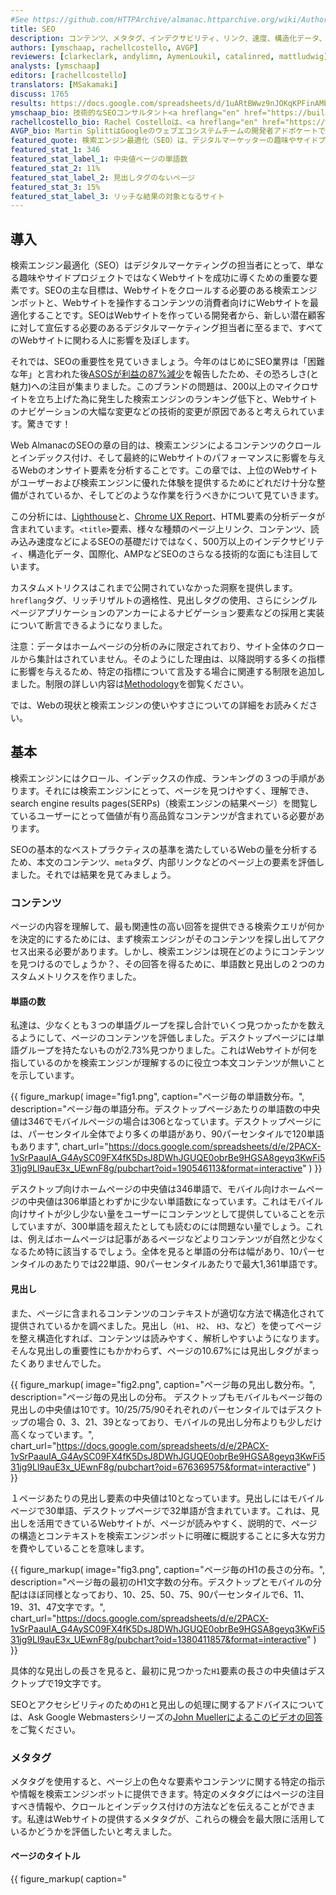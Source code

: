 ```yaml
---
#See https://github.com/HTTPArchive/almanac.httparchive.org/wiki/Authors'-Guide#metadata-to-add-at-the-top-of-your-chapters
title: SEO
description: コンテンツ、メタタグ、インデクサビリティ、リンク、速度、構造化データ、国際化、SPA、AMP、セキュリティをカバーする2019 Web AlmanacのSEOの章。
authors: [ymschaap, rachellcostello, AVGP]
reviewers: [clarkeclark, andylimn, AymenLoukil, catalinred, mattludwig]
analysts: [ymschaap]
editors: [rachellcostello]
translators: [MSakamaki]
discuss: 1765
results: https://docs.google.com/spreadsheets/d/1uARtBWwz9nJOKqKPFinAMbtoDgu5aBtOhsBNmsCoTaA/
ymschaap_bio: 技術的なSEOコンサルタント<a hreflang="en" href="https://build.amsterdam/">build.amsterdam</a>の創設者。以前は、10億人以上のユーザーに達したいくつかのウェブ会社を設立しました。2005年以来、彼の最新の（広告）ベンチャーについてブログを書いている。
rachellcostello_bio: Rachel Costelloは、<a hreflang="en" href="https://www.deepcrawl.com/">DeepCrawl</a>のテクニカルSEO &コンテンツマネージャーであり、検索の最新動向を研究し、伝えることに時間を費やしている国際会議のスピーカーでもあります。Rachelは現在、<a hreflang="en" href="https://www.deepcrawl.com/knowledge/white-papers/">技術的なSEOのホワイトペーパー</a>とDeepCrawlのための研究作品の制作を管理しており、<a hreflang="en" href="https://www.searchenginejournal.com/author/rachel-costello/">Search Engine Journal</a>のレギュラーコラムニストでもあります。
AVGP_bio: Martin SplittはGoogleのウェブエコシステムチームの開発者アドボケートで、ウェブを発見しやすい状態に保つことに取り組んでいます。
featured_quote: 検索エンジン最適化（SEO）は、デジタルマーケッターの趣味やサイドプロジェクトではなく、ウェブサイトの成功に欠かせないものです。SEOの主な目標は、ウェブサイトが検索エンジンのボットに最適化されていることを確認し、ページをクロールしてインデックスを作成し、ウェブサイトをナビゲートしてコンテンツを消費するユーザーのために最適化することです。SEOは、それを構築している開発者から、新しい潜在的な顧客にそれを促進する必要がありますデジタルマーケッターまで、ウェブサイト上で働くすべての人に影響を与えます。
featured_stat_1: 346
featured_stat_label_1: 中央値ページの単語数
featured_stat_2: 11%
featured_stat_label_2: 見出しタグのないページ
featured_stat_3: 15%
featured_stat_label_3: リッチな結果の対象となるサイト
---
```


## 導入

検索エンジン最適化（SEO）はデジタルマーケティングの担当者にとって、単なる趣味やサイドプロジェクトではなくWebサイトを成功に導くための重要な要素です。SEOの主な目標は、Webサイトをクロールする必要のある検索エンジンボットと、Webサイトを操作するコンテンツの消費者向けにWebサイトを最適化することです。SEOはWebサイトを作っている開発者から、新しい潜在顧客に対して宣伝する必要のあるデジタルマーケティング担当者に至るまで、すべてのWebサイトに関わる人に影響を及ぼします。

それでは、SEOの重要性を見ていきましょう。今年のはじめにSEO業界は「困難な年」と言われた後<a hreflang="en" href="https://www.bbc.co.uk/news/business-47877688">ASOSが利益の87%減少</a>を報告したため、その恐ろしさ(と魅力)への注目が集まりました。このブランドの問題は、200以上のマイクロサイトを立ち上げた為に発生した検索エンジンのランキング低下と、Webサイトのナビゲーションの大幅な変更などの技術的変更が原因であると考えられています。驚きです！

Web AlmanacのSEOの章の目的は、検索エンジンによるコンテンツのクロールとインデックス付け、そして最終的にWebサイトのパフォーマンスに影響を与えるWebのオンサイト要素を分析することです。この章では、上位のWebサイトがユーザーおよび検索エンジンに優れた体験を提供するためにどれだけ十分な整備がされているか、そしてどのような作業を行うべきかについて見ていきます。

この分析には、[Lighthouse](./methodology#lighthouse)と、[Chrome UX Report](./methodology#chrome-ux-report)、HTML要素の分析データが含まれています。`<title>`要素、様々な種類のページ上リンク、コンテンツ、読み込み速度などによるSEOの基礎だけではなく、500万以上のインデクサビリティ、構造化データ、国際化、AMPなどSEOのさらなる技術的な面にも注目しています。

カスタムメトリクスはこれまで公開されていなかった洞察を提供します。`hreflang`タグ、リッチリザルトの適格性、見出しタグの使用、さらにシングルページアプリケーションのアンカーによるナビゲーション要素などの採用と実装について断言できるようになりました。

<p class="note">注意：データはホームページの分析のみに限定されており、サイト全体のクロールから集計はされていません。そのようにした理由は、以降説明する多くの指標に影響を与えるため、特定の指標について言及する場合に関連する制限を追加しました。制限の詳しい内容は<a href="./methodology">Methodology</a>を御覧ください。</p>

では、Webの現状と検索エンジンの使いやすさについての詳細をお読みください。

## 基本

検索エンジンにはクロール、インデックスの作成、ランキングの３つの手順があります。それには検索エンジンにとって、ページを見つけやすく、理解でき、search engine results pages(SERPs)（検索エンジンの結果ページ）を閲覧しているユーザーにとって価値が有り高品質なコンテンツが含まれている必要があります。

SEOの基本的なベストプラクティスの基準を満たしているWebの量を分析するため、本文のコンテンツ、`meta`タグ、内部リンクなどのページ上の要素を評価しました。それでは結果を見てみましょう。

### コンテンツ

ページの内容を理解して、最も関連性の高い回答を提供できる検索クエリが何かを決定的にするためには、まず検索エンジンがそのコンテンツを探し出してアクセス出来る必要があります。しかし、検索エンジンは現在どのようにコンテンツを見つけるのでしょうか？、その回答を得るために、単語数と見出しの２つのカスタムメトリクスを作りました。

#### 単語の数

私達は、少なくとも３つの単語グループを探し合計でいくつ見つかったかを数えるようにして、ページのコンテンツを評価しました。デスクトップページには単語グループを持たないものが2.73%見つかりました。これはWebサイトが何を指しているのかを検索エンジンが理解するのに役立つ本文コンテンツが無いことを示しています。

{{ figure_markup(
  image="fig1.png",
  caption="ページ毎の単語数分布。",
  description="ページ毎の単語分布。デスクトップページあたりの単語数の中央値は346でモバイルページの場合は306となっています。デスクトップページには、パーセンタイル全体でより多くの単語があり、90パーセンタイルで120単語もあります",
  chart_url="https://docs.google.com/spreadsheets/d/e/2PACX-1vSrPaauIA_G4AySC09FX4fK5DsJ8DWhJGUQE0obrBe9HGSA8geyq3KwFi531jg9Ll9auE3x_UEwnF8g/pubchart?oid=190546113&format=interactive"
  )
}}

デスクトップ向けホームページの中央値は346単語で、モバイル向けホームページの中央値は306単語とわずかに少ない単語数になっています。これはモバイル向けサイトが少し少ない量をユーザーにコンテンツとして提供していることを示していますが、300単語を超えたとしても読むのには問題ない量でしょう。これは、例えばホームページは記事があるページなどよりコンテンツが自然と少なくなるため特に該当するでしょう。全体を見ると単語の分布は幅があり、10パーセンタイルのあたりでは22単語、90パーセンタイルあたりで最大1,361単語です。

#### 見出し

また、ページに含まれるコンテンツのコンテキストが適切な方法で構造化されて提供されているかを調べました。見出し（`H1`、 `H2`、 `H3`、など）を使ってページを整え構造化すれば、コンテンツは読みやすく、解析しやすいようになります。そんな見出しの重要性にもかかわらず、ページの10.67%には見出しタグがまったくありませんでした。

{{ figure_markup(
  image="fig2.png",
  caption="ページ毎の見出し数分布。",
  description="ページ毎の見出しの分布。 デスクトップもモバイルもページ毎の見出しの中央値は10です。10/25/75/90それぞれのパーセンタイルではデスクトップの場合 0、3、21、39となっており、モバイルの見出し分布よりも少しだけ高くなっています。",
  chart_url="https://docs.google.com/spreadsheets/d/e/2PACX-1vSrPaauIA_G4AySC09FX4fK5DsJ8DWhJGUQE0obrBe9HGSA8geyq3KwFi531jg9Ll9auE3x_UEwnF8g/pubchart?oid=676369575&format=interactive"
  )
}}

１ページあたりの見出し要素の中央値は10となっています。見出しにはモバイルページで30単語、デスクトップページで32単語が含まれています。これは、見出しを活用できているWebサイトが、ページが読みやすく、説明的で、ページの構造とコンテキストを検索エンジンボットに明確に概説することに多大な労力を費やしていることを意味します。

{{ figure_markup(
  image="fig3.png",
  caption="ページ毎のH1の長さの分布。",
  description="ページ毎の最初のH1文字数の分布。デスクトップとモバイルの分配はほぼ同様となっており、10、25、50、75、90パーセンタイルで6、11、19、31、47文字です。",
  chart_url="https://docs.google.com/spreadsheets/d/e/2PACX-1vSrPaauIA_G4AySC09FX4fK5DsJ8DWhJGUQE0obrBe9HGSA8geyq3KwFi531jg9Ll9auE3x_UEwnF8g/pubchart?oid=1380411857&format=interactive"
  )
}}

具体的な見出しの長さを見ると、最初に見つかった`H1`要素の長さの中央値はデスクトップで19文字です。

SEOとアクセシビリティのための`H1`と見出しの処理に関するアドバイスについては、Ask Google Webmastersシリーズの<a hreflang="en" href="https://www.youtube.com/watch?v=zyqJJXWk0gk">John Muellerによるこのビデオの回答</a>をご覧ください。

### メタタグ

メタタグを使用すると、ページ上の色々な要素やコンテンツに関する特定の指示や情報を検索エンジンボットに提供できます。特定のメタタグにはページの注目すべき情報や、クロールとインデックス付けの方法などを伝えることができます。私達はWebサイトの提供するメタタグが、これらの機会を最大限に活用しているかどうかを評価したいと考えました。

#### ページのタイトル

{{ figure_markup(
  caption="<code><title></code> タグを含むモバイルページの割合。",
  content="97%",
  classes="big-number"
)
}}

ページのタイトルはページの目的をユーザーや検索エンジンに伝える重要な手段です。`<title>`タグはSERPSの見出にも、ページにアクセスする時のブラウザーのタブのタイトルとしても使われるので、モバイルページの97.1%にドキュメントタイトルが存在することは驚くことではないでしょう。

{{ figure_markup(
  image="fig5.png",
  caption="ページごとのタイトルの長さの分布。",
  description="ページ毎のタイトル要素毎の文字数分布。デスクトップのタイトルの長さそれぞれの10、25、50、75、90パーセンタイルは、4、9、20、40、66文字です。モバイルの分布も非常に似ています。",
  chart_url="https://docs.google.com/spreadsheets/d/e/2PACX-1vSrPaauIA_G4AySC09FX4fK5DsJ8DWhJGUQE0obrBe9HGSA8geyq3KwFi531jg9Ll9auE3x_UEwnF8g/pubchart?oid=1015017335&format=interactive"
  )
}}

一般的に<a hreflang="en" href="https://moz.com/learn/seo/title-tag">GoogleのSERPはページタイトルの最初の50〜60文字を表示</a>しますが、`<title>`タグの長さの中央値はモバイルページで21文字、デスクトップページで20文字でした。75パーセンタイルでも、境界を下回っています。これは、一部のSEOとコンテンツの記者が、検索エンジンによって割り当てられたSERPsのホームページを記述するために割り当てられた領域を最大限利用できていないことを示します。

#### メタディスクリプション

`<title>`タグと比べると、メタディスクリプションが検出されたページは少なくなっており、モバイル用ホームページの64.02%にだけメタディスクリプションが設定されています。Googleが検索者のクエリに応じてSERP内のメタディスクリプションの記述を頻繁に書き換えることを考慮すると、おそらくWebサイトの所有者はメタディスクリプションを含めることを重要視しないでしょう。

{{ figure_markup(
  image="fig6.png",
  caption="ページ毎のメタ記述の長さ分布。",
  description="ページ毎のメタ記述毎の文字数分布。デスクトップのタイトルの長さの10、25、50、75、90パーセンタイルはそれぞれ、9、48、123、162、230文字です。モバイルの分布は任意のパーセンタイルでは10文字未満だけわずかに高くなっています。",
  chart_url="https://docs.google.com/spreadsheets/d/e/2PACX-1vSrPaauIA_G4AySC09FX4fK5DsJ8DWhJGUQE0obrBe9HGSA8geyq3KwFi531jg9Ll9auE3x_UEwnF8g/pubchart?oid=1750266149&format=interactive"
  )
}}

メタディスクリプションの長さは<a hreflang="en" href="https://moz.com/learn/seo/meta-description">155-160文字が推奨</a>となっていますが、デスクトップページの中央値ははそれより短い123文字となっています。さらに興味深い事があります、モバイルのSERPはピクセル制限により従来よりも短かくなるにも関わらず、メタディスクリプションは一貫してデスクトップよりもモバイルが長くなっています。この制約は最近拡張されたばかりなので、おそらく多くのWebサイトの所有者がモバイルの結果に対して、より長くて説明的なメタディスクリプションの影響を確認しているのでしょう。

#### 画像の`alt`タグ

SEOとアクセシビリティのための`alt`テキストの重要性を考えたとき、モバイルページの46.71%でしか画像に`alt`属性が使われていないのを見ると理想とはほど遠い状況です。これは、Web上の画像をユーザーにとってさらにアクセスしやすく、検索エンジンにとって理解しやすくすることに関しては、まだ改善する点が多く有ることを意味します。この問題に対する詳細については[アクセシビリティ](./accessibility)の章を御覧ください。

### インデクサビリティ

SERPでユーザーにページのコンテンツを表示するためには検索エンジンのクローラーがそのページにアクセスしてインデックスを作れるようにする必要があります。検索エンジンによるページのクロールとインデックス登録の機能に影響を与える要因には次の様なものがあります。

- ステータスコード
- `noindex`タグ
- canonicalタグ
- `robots.txt`ファイル

#### ステータスコード

検索エンジンにインデックスを付けたい重要なページは常に`200 OK`ステータスコードにしておく事をお勧めします。テストされたページの殆どは検索エンジンにアクセス可能で、デスクトップでは最初のHTML要求の87.03%が`200`ステータスコードを返しました。モバイルの場合は少しだけ低く、82.95%のページだけが`200`となるステータスコードを返しました。

モバイルでは次によく見られるステータスコードは一時的なリダイレクトである`302`となっており、これはモバイルページの10.45%で見つけることができました。この結果はデスクトップよりも多く、デスクトップ用のホームページで`302`ステータスコードを返すのは6.71%しかありませんでした。これは、モバイル用のホームページがレスポンシヴでなく<a hreflang="en" href="https://developers.google.com/search/mobile-sites/mobile-seo/separate-urls">デバイスごとにWebサイトのバージョンが異なるような</a>、デスクトップページの代替が用意されていることに起因している可能性があります。

<p class="note">注意：この結果にはステータスコード<code>4xx</code>と<code>5xx</code>は含んでいません。</p>

#### `noindex`

`noindex`指示はHTMLの `<head>`もしくはHTTPヘッダーの`X-Robots`指示で使うことができます。`noindex`指示は基本的に検索エンジンにそのページをSERPに含めないように指示しますが、ユーザーがWebサイトを操作しているときでもページはアクセス可能です。一般的に`noindex`指示は、同一コンテンツを提供するページの複製バージョン、またはオーガニック検索からWebサイトにアクセスするユーザーに価値を提供しないであろう低品質のページ(フィルタ、ファセット、内部検索ページなど)に追加されます。

モバイル用ページの96.93%が<a hreflang="en" href="https://developers.google.com/web/tools/lighthouse/audits/indexing">Lighthouseのインデックス作成監査に合格しており</a>、これらのページには`noindex`指示が含まれていませんでした。ただし、これはモバイルホームページの3.07%に`noindex`指示が含まれていたことも意味しています。これは心配の種であり、Googleはこれらのページのインデックスを作成できないことを意味しています。

<p class="note">私達の調査に含まれるWebサイトは<a href="./methodology#chrome-ux-report">Chrome UX Report</a>のデータセットから提供されていますが、公開されていないWebサイトは除外されています。これはChromeが非公開であると判断したサイトは分析できないので、バイアスの重要な源です。これについては<a href="./methodology#websites">方法論</a>の詳細を御覧ください。</p>

#### canonicalによる最適化

canonicalタグを使い重複ページと優先代替ページを指定します。これにより検索エンジンは、グループ内の複数のページに散っているオーソリティを1つのメインページに統合してランキングの結果を上げることができます。

モバイル用ホームページの48.34%でcanonicalタグが使われていることが<a hreflang="en" href="https://developers.google.com/web/tools/lighthouse/audits/canonical">検出</a>されました。自分を指ししめすcanonicalタグは必須でなく、普通は複製されたページにcanonicalタグを必要とします。ホームページがサイトのどこか他の場所に複製されることはめったに無いので、canonicalタグがページ毎で半分未満になっているのは驚くことではありません。

#### robots.txt

検索エンジンのクロールを制御する最も効果的な方法の1つは、<a hreflang="en" href="https://www.deepcrawl.com/knowledge/technical-seo-library/robots-txt/">`robots.txt`ファイル</a>です。これは、Webサイトのルートドメインに置かれる事で、検索エンジンのクロールに対し許可しないURLとURLパスを指定する事ができるファイルです。

<a hreflang="en" href="https://developers.google.com/web/tools/lighthouse/audits/robots">Lighthouseの結果</a>からモバイル用サイトの72.16%でしか有効な`robots.txt`を持っていないことがわかりました。見つかった問題の主な内訳は、`robots.txt`ファイルをまったく持たないサイトが22%、無効な`robots.txt`ファイルを提供する約6%で、それぞれ検査に失敗しています。<a hreflang="en" href="https://webmasters.googleblog.com/2017/01/what-crawl-budget-means-for-googlebot.html">クロールバジェットの問題</a>に悩まされないような小規模Webサイトを運営していたりするなど、`robots.txt`ファイルを持たない妥当な理由もあったりしますが、無効な`robots.txt`が有るというのは、それだけで心配の種になります。

### リンク

Webページの最も重要な属性の1つはリンクです。リンクは検索エンジンがインデックスに追加してWebサイトをナビゲートするための新しい関連ページを発見するのに役立ちます。データセットにあるWebページの96%には最低でも1つの内部リンク存在し、93%は少なくとも１つの別ドメインへの外部リンクが存在しています。内部や外部リンクを持たないごく一部のページは、ターゲットページへ通じるリンクという大きな価値を取りこぼしています。

デスクトップ用のページに含まれる内部と外部リンクの数は、モバイル用のページよりも全ての場合で多くなっています。これは殆どの場合、モバイルのデザインはビューポートが小さく空間が限られているために、リンクが含まれるテキストはデスクトップに比べて少なくなっているためです。

モバイル用のページで内部リンクが少ない場合、Webサイトで<a hreflang="en" href="https://moz.com/blog/internal-linking-mobile-first-crawl-paths">問題が発生する可能性</a>が有るため注意が必要です。新しいWebサイトでGoogleの規定である<a hreflang="en" href="https://www.deepcrawl.com/knowledge/white-papers/mobile-first-index-guide/">モバイルファーストインデックス</a>が適用されると、そのページがデスクトップ用ではリンクされているがモバイル用からリンクが無い時、検索エンジンはそのページを見つけてランク付けするのがとても難しくなってしまいます。

{{ figure_markup(
  image="fig7.png",
  caption="ページ毎の内部リンク分布。",
  description="ページ毎の内部リンク数の分布。デスクトップの内部リンクは10、25、50、75、90パーセンタイルごとに、7、29、70、142、261となっています。モバイル分布はかなり低く、90パーセンタイルでリンク数は30、中央値で10となっています。",
  chart_url="https://docs.google.com/spreadsheets/d/e/2PACX-1vSrPaauIA_G4AySC09FX4fK5DsJ8DWhJGUQE0obrBe9HGSA8geyq3KwFi531jg9Ll9auE3x_UEwnF8g/pubchart?oid=534496673&format=interactive"
  )
}}

{{ figure_markup(
  image="fig8.png",
  caption="ページ毎の外部リンク数の分布。",
  description="ページ毎の外部リンク数の分布。デスクトップの外部リンクは10、25、50、75、90パーセンタイルごとに、1、4、10、22、51となっています。モバイルの分布はかなり低く、90パーセンタイルでリンク数は11、中央値で2となっています。",
  chart_url="https://docs.google.com/spreadsheets/d/e/2PACX-1vSrPaauIA_G4AySC09FX4fK5DsJ8DWhJGUQE0obrBe9HGSA8geyq3KwFi531jg9Ll9auE3x_UEwnF8g/pubchart?oid=1997009875&format=interactive"
  )
}}

デスクトップ用ページの内部リンク(同一サイト)数は中央値で70となっていますが、モバイル用ページの内部リンク数の中央値は60になっています。外部リンク数のページ毎中央値も同じような傾向となっており、デスクトップ用ページの外部リンク数は10で、モバイル用ページは8になっています。

{{ figure_markup(
  image="fig9.png",
  caption="ページ毎のアンカーリンク数の分布。",
  description="ページ毎のアンカーリンク数の分布。デスクトップの内部アンカーは10、25、50、75、90パーセンタイルに対して、0、0、0、1、3となっています。モバイルの分布も同様です。",
  chart_url="https://docs.google.com/spreadsheets/d/e/2PACX-1vSrPaauIA_G4AySC09FX4fK5DsJ8DWhJGUQE0obrBe9HGSA8geyq3KwFi531jg9Ll9auE3x_UEwnF8g/pubchart?oid=1852200766&format=interactive"
  )
}}

同一ページの特定スクロール位置にリンクするアンカーリンクはあまり人気が無いようです。ホームページの65%以上でアンカーリンクは使われていません。これはおそらく、一般的なホームページには長文形式のコンテンツが含まれていないからでしょう。

説明的なリンクテキストの測定からは良いニュースが伺えます。モバイル用ページの89.94%が<a hreflang="en" href="https://developers.google.com/web/tools/lighthouse/audits/descriptive-link-text">Lighthouseの説明的なリンクテキストの監査</a>で合格しています。つまり、これらのページは一般的な「ここをクリック」「リンク」「続きを読む」「全文表示」のようなリンクを使わず、より有意義なリンクテキストを使うことで、ユーザーと検索エンジンにページのコンテキストやページ同士のつながりがあることを理解できるようにしています。

## Advanced

説明的で有用なコンテンツ以外に対して`noindex`や`Disallow`という指示を出してページを検索エンジンからブロックするだけでは、Webサイトをオーガニックサーチさせるには不十分です。これらは単なる基本でしかありません。WebサイトのパフォーマンスやSERPsの外観を向上させるなど、できることはたくさんあります。

Webサイトのインデックス作成とランク付成功のために重要となっている技術的に複雑な局面として、速度、構造化データ、国際化、セキュリティ、モバイルフレンドリーなどがあります。

### Speed

モバイルの読み込み速度は、<a hreflang="en" href="https://webmasters.googleblog.com/2018/01/using-page-speed-in-mobile-search.html">2018年にGoogleからランキング要素として初めて発表</a>されました。しかしGoogleにとって速度は新しい観点ではありません。2010年に既に速度が<a hreflang="en" href="https://webmasters.googleblog.com/2010/04/using-site-speed-in-web-search-ranking.html">ランキングシグナルとして導入されたことが明らか</a>にっています。

Webサイトが高速であることは、優れたユーザー体験のためにも重要です。サイトの読み込みに数秒待たされるユーザは、すぐ離脱してSERPsから別の似たような内容の素早く読み込まれるページを探す傾向があります。

Web全体の読み込み速度の分析に使った指標は [Chrome UX Report](./methodology#chrome-ux-report)（CrUX）を基にしています。このレポートは、実際のChromeユーザーからデータを収集します。このデータで驚くべき点は、48%のWebサイトが**遅い**とラベル付されていることです。FCPの25%が3秒より遅い場合、_もしくは_ FIDの5%が300ミリ秒より遅い場合にWebサイトは低速とラベル付されます。

{{ figure_markup(
  image="fig10.png",
  caption="デバイスタイプごとのユーザー体験パフォーマンスの分布。",
  description="デスクトップ、電話、タブレットのパフォーマンスにおけるユーザー体験の分布。 デスクトップ：2%高速、52%中程度、46%低速。 電話：高速1%、中程度41%、低速58%。 タブレット：高速0%、中程度35%、低速65%。",
  chart_url="https://docs.google.com/spreadsheets/d/e/2PACX-1vSrPaauIA_G4AySC09FX4fK5DsJ8DWhJGUQE0obrBe9HGSA8geyq3KwFi531jg9Ll9auE3x_UEwnF8g/pubchart?oid=2083126642&format=interactive"
  )
}}

デバイスごとに分けるとより鮮明になります、この画像ではタブレット(65%)、電話(58%)を示しています。

数字だけ見るとWebの速度には暗雲が立ち込めるように思えますが、良いニュースもあります。それはSEOの専門家とツールがWebサイトの高速化のための技術課題に集中しているという点です。Webパフォーマンスの状態については[パフォーマンス](./performance)の章で詳しく知ることができます。

### 構造化データ

構造化データを使うことでWebサイトの所有者は、[JSON-LD](https://en.wikipedia.org/wiki/JSON-LD)スニペットや[Microdata](https://developer.mozilla.org/docs/Web/HTML/Microdata)などを加える事で、Webページに付属的なセマンティックデータを付与できます。検索エンジンはこのデータを解析してこれらのページを深く理解し、マークアップにより検索結果に追加の関連情報を表示も行う事ができます。よく見る構造化データの種類には次のようなものがあります。

- <a hreflang="en" href="https://developers.google.com/search/docs/data-types/review-snippet">reviews</a>
- <a hreflang="en" href="https://developers.google.com/search/docs/data-types/product">products</a>
- <a hreflang="en" href="https://developers.google.com/search/docs/data-types/local-business">businesses</a>
- <a hreflang="en" href="https://developers.google.com/search/docs/data-types/movie">movies</a>
- <a hreflang="en" href="https://developers.google.com/search/docs/guides/search-gallery">その他</a>

構造化データがWebサイトに提供できる<a hreflang="en" href="https://developers.google.com/search/docs/guides/enhance-site">追加の可視性</a>はユーザーがサイトに訪れる機会を増やすのに役立つため、サイトの所有者にとっては魅力的です。たとえば、比較的新しい<a hreflang="en" href="https://developers.google.com/search/docs/data-types/faqpage">FAQスキーマ</a>はスニペットとSERPsの領域を２倍にできます。

調査の結果、モバイルでリッチな結果を得ることが出来るサイトは14.67%しか無いことが解りました。興味深いことに、デスクトップサイトの適格性はわずかに低くなり12.46%となっています。これはサイト所有者がホームページ検索で表示されるための最適化に対して、もっと出来ることが有ることを示しています。

構造化データのマークアップを持つサイトの中で、最もよく見る種類は次の５つでした。

1. `WebSite` (16.02%)
2. `SearchAction` (14.35%)
3. `Organization` (12.89%)
4. `WebPage` (11.58%)
5. `ImageObject` (5.35%)

興味深いことに、一番良く利用されている検索エンジンの機能をトリガーするデータ型は<a hreflang="en" href="https://developers.google.com/search/docs/data-types/sitelinks-searchbox">サイトリンクの検索ボックス</a>を強化する`SearchAction`です。

トップ5のマークアップタイプはすべてGoogleの検索結果の可視性を高める物で、これらのタイプの構造化データをさらに採用する理由になるかもしれません。

今回の分析はホームページだけを見ているため、インテリアページも考慮した場合は結果は大きく異なった結果が見えてくる可能性があります。

レビューの星はWebのホームページ上で1.09%だけにしかありません。(<a hreflang="en" href="https://schema.org/AggregateRating">AggregateRating</a>より)また、新しく導入された<a hreflang="en" href="https://schema.org/QAPage">QAPage</a>は48の例しかなく、<a hreflang="en" href="https://schema.org/FAQPage">FAQPage</a>は少しだけ高い数が出現して218となっています。この最後の2種類の数については、クロールを更に実行してWeb Almanacの分析を掘り下げていくと、将来増加することが予想されています。

### 国際化

[一部のGoogle検索の従業員](https://x.com/JohnMu/status/965507331369984002)によれば、国際化はSEOの最も複雑な面の1つとなっているようです。SEOの国際化は、ユーザーが特定の言語のコンテンツをターゲットしていることを確認し、それに合わせて複数の言語や国のバージョンを持つWebサイトから適切なコンテンツを提供することに重点をおいています。

HTML lang属性が英語に設定されているデスクトップ用サイトの38.40%（モバイルでは33.79%）で、別の言語バージョンへの `hreflang`リンクが含まれるサイトはたった7.43%（モバイルで6.79%）しかありませんでした。これから、分析したWebサイトの殆どが言語ターゲティングを必要とするホームページの別バージョンを提供していないことを示しています。しかしそれは、個別のバージョンは存在するが構成が正しく無い場合を除きます。

<figure>
  <table>
    <thead>
      <tr>
        <th><code>hreflang</code></th>
        <th>Desktop</th>
        <th>Mobile</th>
      </tr>
    </thead>
    <tbody>
      <tr>
        <td>en</td>
        <td class="numeric">12.19%</td>
        <td class="numeric">2.80%</td>
      </tr>
      <tr>
        <td>x-default</td>
        <td class="numeric">5.58%</td>
        <td class="numeric">1.44%</td>
      </tr>
      <tr>
        <td>fr</td>
        <td class="numeric">5.23%</td>
        <td class="numeric">1.28%</td>
      </tr>
      <tr>
        <td>es</td>
        <td class="numeric">5.08%</td>
        <td class="numeric">1.25%</td>
      </tr>
      <tr>
        <td>de</td>
        <td class="numeric">4.91%</td>
        <td class="numeric">1.24%</td>
      </tr>
      <tr>
        <td>en-us</td>
        <td class="numeric">4.22%</td>
        <td class="numeric">2.95%</td>
      </tr>
      <tr>
        <td>it</td>
        <td class="numeric">3.58%</td>
        <td class="numeric">0.92%</td>
      </tr>
      <tr>
        <td>ru</td>
        <td class="numeric">3.13%</td>
        <td class="numeric">0.80%</td>
      </tr>
      <tr>
        <td>en-gb</td>
        <td class="numeric">3.04%</td>
        <td class="numeric">2.79%</td>
      </tr>
      <tr>
        <td>de-de</td>
        <td class="numeric">2.34%</td>
        <td class="numeric">2.58%</td>
      </tr>
      <tr>
        <td>nl</td>
        <td class="numeric">2.28%</td>
        <td class="numeric">0.55%</td>
      </tr>
      <tr>
        <td>fr-fr</td>
        <td class="numeric">2.28%</td>
        <td class="numeric">2.56%</td>
      </tr>
      <tr>
        <td>es-es</td>
        <td class="numeric">2.08%</td>
        <td class="numeric">2.51%</td>
      </tr>
      <tr>
        <td>pt</td>
        <td class="numeric">2.07%</td>
        <td class="numeric">0.48%</td>
      </tr>
      <tr>
        <td>pl</td>
        <td class="numeric">2.01%</td>
        <td class="numeric">0.50%</td>
      </tr>
      <tr>
        <td>ja</td>
        <td class="numeric">2.00%</td>
        <td class="numeric">0.43%</td>
      </tr>
      <tr>
        <td>tr</td>
        <td class="numeric">1.78%</td>
        <td class="numeric">0.49%</td>
      </tr>
      <tr>
        <td>it-it</td>
        <td class="numeric">1.62%</td>
        <td class="numeric">2.40%</td>
      </tr>
      <tr>
        <td>ar</td>
        <td class="numeric">1.59%</td>
        <td class="numeric">0.43%</td>
      </tr>
      <tr>
        <td>pt-br</td>
        <td class="numeric">1.52%</td>
        <td class="numeric">2.38%</td>
      </tr>
      <tr>
        <td>th</td>
        <td class="numeric">1.40%</td>
        <td class="numeric">0.42%</td>
      </tr>
      <tr>
        <td>ko</td>
        <td class="numeric">1.33%</td>
        <td class="numeric">0.28%</td>
      </tr>
      <tr>
        <td>zh</td>
        <td class="numeric">1.30%</td>
        <td class="numeric">0.27%</td>
      </tr>
      <tr>
        <td>sv</td>
        <td class="numeric">1.22%</td>
        <td class="numeric">0.30%</td>
      </tr>
      <tr>
        <td>en-au</td>
        <td class="numeric">1.20%</td>
        <td class="numeric">2.31%</td>
      </tr>
    </tbody>
  </table>
  <figcaption>{{ figure_link(caption="よく見る <code>hreflang</code> 値のトップ25。") }}</figcaption>
</figure>

英語の次に最もよく見る言語は、フランス語、スペイン語、およびドイツ語です。この後にアメリカ人向けの英語（`en-us`）やアイルランド人向けのスペイン語（`es-ie`）などの不明瞭な組み合わせなどの、特定の地域を対象とした言語が続いています。

この分析では、異なる言語バージョン同士が相互で適切にリンクしているかどうかなどの正しい実装は確認しませんでした。しかし、<a hreflang="en" href="https://www.google.com/url?q=https://support.google.com/webmasters/answer/189077?hl%3Den&sa=D&ust=1570627963630000&usg=AFQjCNFwzwglsbysT9au_I-7ZQkwa-QvrA">推奨にある</a>x-defaultバージョン（デスクトップでは3.77%、モバイルでは1.30%）の採用が少ない点を考慮すると、この要素が複雑で常に正しいとは限らないということを示しています。

### SPAのクロールに関する可能性

ReactやVue.jsなどのフレームワークで構築されたシングルページアプリケーション（SPA）には、独特のSEOの複雑さが伴っています。ハッシュを使ったナビゲーションを使用するWebサイトは検索エンジンがクロールして適切にインデックスを作成するのがとても難しくなります。例を上げると、Googleには「AJAXクロールスキーム」という回避策がありましたが、開発者だけでなく検索エンジンにとっても難解であることが判明し、この仕様は<a hreflang="en" href="https://webmasters.googleblog.com/2015/10/deprecating-our-ajax-crawling-scheme.html">2015年に廃止</a>されました。

ハッシュURLを介して提供されるリンクの数が比較的少なく、Reactモバイルページの13.08%がナビゲーションにハッシュURLを使用し、モバイルVue.jsページで8.15%、モバイルAngularページで2.37%で使用されているという結果になっています。この結果はデスクトップ用ページでも非常に似通った結果でした。ハッシュURLからコンテンツの発見に対する影響を考慮すると、この結果はSEOの観点からは良い状態と言えるでしょう。

特に驚いた点は、ハッシュURLの数がAngularページでは少ないのとは対照的に、ReactページでのハッシュURLの数が多くなっている点です。両方のフレームワークはハッシュURLに依存せず、代わりにリンク時に[History API](https://developer.mozilla.org/docs/Web/API/History)が標準となっているルーティングパッケージの採用を推奨しています。Vue.jsは`vue-router`パッケージのバージョン3から、<a hreflang="en" href="https://github.com/vuejs/rfcs/pull/40">History APIを標準で使うことを検討</a>しています。

### AMP

AMP（以前は「Accelerated Mobile Pages」として知られていました）は、2015年にGoogleによってオープンソースのHTMLフレームワークとして初めて導入されました。キャッシュ、遅延読み込み、最適化された画像などの最適化手法を使うことで、Webサイトのサイトのコンポーネントと基盤構造を提供することで、ユーザーに高速な体験を提供します。特に、Googleは検索エンジンにもこれを採用し、AMPページも独自のCDNから提供されています。この機能は後に<a hreflang="en" href="https://wicg.github.io/webpackage/draft-yasskin-http-origin-signed-responses.html">Signed HTTP Exchanges</a>という名前の標準提案になりました。

にも関わらず、AMPバージョンへのリンクが含まれるモバイルホームページはわずか0.62%しかありません。このプロジェクトの可視性を考慮しても、これは採用率が比較的低い事が示されています。ただし、今回のホームページに焦点を宛てた分析なので、他のページタイプの採用率は見ていません、記事ページを配信する場合はAMPのほうが有利な場合が多いでしょう。

### セキュリティ

近年、WebがデフォルトでHTTPSに移行するという強力なオンラインの変化がありました。HTTPSでは、例えばユーザー入力データが安全に送信されないパブリックWi-FiネットワークでもWebサイトのトラフィックが傍受されるのを防ぎます。GoogleはサイトでHTTPSを採用するよう推進しており、<a hreflang="en" href="https://webmasters.googleblog.com/2014/08/https-as-ranking-signal.html">ランキングシグナルとしてHTTPS</a>を作りました。Chromeはブラウザで非HTTPSページを<a hreflang="en" href="https://www.blog.google/products/chrome/milestone-chrome-security-marking-http-not-secure/">非セキュア</a>としてラベル付けすることでセキュアなページへの移行もサポートしています。

HTTPSの重要性とその採用方法に関するGoogleの詳細な情報と手引については、<a hreflang="en" href="https://developers.google.com/web/fundamentals/security/encrypt-in-transit/why-https">HTTPSが重要な理由</a>をご覧ください。

現在、デスクトップ用Webサイトの67.06%がHTTPS経由で配信されていますWebサイトの半分以下がまだHTTPSに移行しておらず、ユーザーに安全でないページを提供しています。これはかなりの数です。移行は大変な作業になる場合が多く、そのために採用率が高くない可能性がありますが、HTTPSの移行に必要なのは大抵の場合SSL証明書と`.htaccess`ファイルの簡単な変更です。  HTTPSに切り替えない理由はありません。

<a hreflang="en" href="https://transparencyreport.google.com/https/overview">Googleの透明性レポート</a>では、Google以外の上位100ドメインでhttpsの採用率は90%であると報告されています(これは世界中のWebサイトトラフィックの25%です)。この数字と私たちの数字の違いから、比較的小規模なサイトはゆるやかにHTTPSを採用しているという事実によって説明できます。

セキュリティの状態の詳細については、[セキュリティ](./security)の章を御覧ください。

## 結論

分析の結果、ほとんどのWebサイトでは基礎がしっかりしている事が判明しました。ホームページはクロール可能で、インデックス付け可能で、検索エンジンの結果ページでのランキングに必要な主要コンテンツが存在しています。Webサイトを所有する人々がSEOを熟知しているわけではなく、ベストプラクティスの指針などは言うまでもありません。つまり、これらの非常に多くのサイトが基本をカバーしていることは非常に頼もしいことです。

しかし、SEOとアクセシビリティのより高度な面のいくつかに関しては、予想していたよりも多くのサイトが注目していません。サイトの速度については、特にモバイルのときに多くのWebサイトが苦労している要因の一つになっており、これは大きな問題です。なぜなら速度はUXの最大の要因の1つで、ランキングに影響を与える可能性があるためです。HTTPS経由でまだ提供されていないWebサイトの数も、セキュリティの重要性を考慮してユーザーデータを安全に保つという点に問題があるように見えます。

私達全員がSEOのベストプラクティスを学んだり、業界の発展に貢献できることはたくさんあります。これは、検索業界が進化する性質を持ちながら、その変化の速度から必要な事です。検索エンジンは毎年数千のアルゴリズムを改善しています、Webサイトがオーガニックサーチでより多くの訪問者に届くようにしたい場合、置いていかれないようにする必要があります。

